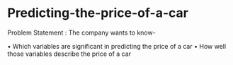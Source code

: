 # Predicting-the-price-of-a-car

Problem Statement : The company wants to know- 

•	Which variables are significant in predicting the price of a car
•	How well those variables describe the price of a car

